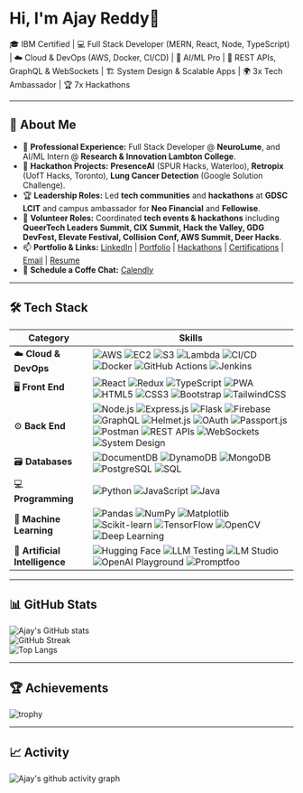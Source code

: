 # Hi, I'm Ajay Reddy👋  

🎓 IBM Certified | 💻 Full Stack Developer (MERN, React, Node, TypeScript) | ☁️ Cloud & DevOps (AWS, Docker, CI/CD) | 🤖 AI/ML Pro | 🔗 REST APIs, GraphQL & WebSockets | 🏗️ System Design & Scalable Apps | 🌍 3x Tech Ambassador | 🏆 7x Hackathons 

---

## 🚀 About Me
- 💼 **Professional Experience:** Full Stack Developer @ **NeuroLume**, and AI/ML Intern @ **Research & Innovation Lambton College**.  
- 🚀 **Hackathon Projects:** **PresenceAI** (SPUR Hacks, Waterloo), **Retropix** (UofT Hacks, Toronto), **Lung Cancer Detection** (Google Solution Challenge).  
- 🏆 **Leadership Roles:** Led **tech communities** and **hackathons** at **GDSC LCIT** and campus ambassador for **Neo Financial** and **Fellowise**.  
- 🤝 **Volunteer Roles:** Coordinated **tech events & hackathons** including **QueerTech Leaders Summit, CIX Summit, Hack the Valley, GDG DevFest, Elevate Festival, Collision Conf, AWS Summit, Deer Hacks**.
- 📫 **Portfolio & Links:** [LinkedIn](https://www.linkedin.com/in/ajayreddytech/) | [Portfolio](https://ajayhackz.netlify.app/) | [Hackathons](https://ajayhacks.netlify.app/) | [Certifications](https://drive.google.com/drive/folders/1UURMV6IbZpyhE84iOi6OcfKV76dvTlB7?usp=sharing) | [Email](mailto:ajayreddy.tech@gmail.com) | [Resume](https://drive.google.com/file/d/1CDDuWoajSrRTSLSnPwEDvmu4plxpaIVq/view?usp=drive_link)
- 📅 **Schedule a Coffe Chat:** [Calendly](https://calendly.com/ajayreddyfsd)


---

## 🛠 Tech Stack  

| **Category** | **Skills** |
|--------------|------------|
| ☁️ **Cloud & DevOps** | ![AWS](https://img.shields.io/badge/-AWS-05122A?logo=amazon-aws) ![EC2](https://img.shields.io/badge/-EC2-05122A?logo=amazon-aws) ![S3](https://img.shields.io/badge/-S3-05122A?logo=amazon-s3) ![Lambda](https://img.shields.io/badge/-Lambda-05122A?logo=aws-lambda) ![CI/CD](https://img.shields.io/badge/-CI%2FCD-05122A?logo=githubactions) ![Docker](https://img.shields.io/badge/-Docker-05122A?logo=docker) ![GitHub Actions](https://img.shields.io/badge/-GitHub%20Actions-05122A?logo=githubactions) ![Jenkins](https://img.shields.io/badge/-Jenkins-05122A?logo=jenkins) |
| 🖥️ **Front End** | ![React](https://img.shields.io/badge/-React-05122A?logo=react) ![Redux](https://img.shields.io/badge/-Redux-05122A?logo=redux) ![TypeScript](https://img.shields.io/badge/-TypeScript-05122A?logo=typescript) ![PWA](https://img.shields.io/badge/-PWA-05122A?logo=pwa) ![HTML5](https://img.shields.io/badge/-HTML5-05122A?logo=html5) ![CSS3](https://img.shields.io/badge/-CSS3-05122A?logo=css3) ![Bootstrap](https://img.shields.io/badge/-Bootstrap-05122A?logo=bootstrap) ![TailwindCSS](https://img.shields.io/badge/-TailwindCSS-05122A?logo=tailwind-css) |
| ⚙️ **Back End** | ![Node.js](https://img.shields.io/badge/-Node.js-05122A?logo=node.js) ![Express.js](https://img.shields.io/badge/-Express.js-05122A?logo=express) ![Flask](https://img.shields.io/badge/-Flask-05122A?logo=flask) ![Firebase](https://img.shields.io/badge/-Firebase-05122A?logo=firebase) ![GraphQL](https://img.shields.io/badge/-GraphQL-05122A?logo=graphql) ![Helmet.js](https://img.shields.io/badge/-Helmet.js-05122A?logo=node.js) ![OAuth](https://img.shields.io/badge/-OAuth-05122A?logo=auth0) ![Passport.js](https://img.shields.io/badge/-Passport.js-05122A?logo=passport) ![Postman](https://img.shields.io/badge/-Postman-05122A?logo=postman) ![REST APIs](https://img.shields.io/badge/-REST%20APIs-05122A?logo=api) ![WebSockets](https://img.shields.io/badge/-WebSockets-05122A?logo=socket.io) ![System Design](https://img.shields.io/badge/-System%20Design-05122A?logo=arch-linux) |
| 🗃️ **Databases** | ![DocumentDB](https://img.shields.io/badge/-DocumentDB-05122A?logo=amazon-dynamodb) ![DynamoDB](https://img.shields.io/badge/-DynamoDB-05122A?logo=amazondynamodb) ![MongoDB](https://img.shields.io/badge/-MongoDB-05122A?logo=mongodb) ![PostgreSQL](https://img.shields.io/badge/-PostgreSQL-05122A?logo=postgresql) ![SQL](https://img.shields.io/badge/-SQL-05122A?logo=sqlite) |
| 💻 **Programming** | ![Python](https://img.shields.io/badge/-Python-05122A?logo=python) ![JavaScript](https://img.shields.io/badge/-JavaScript-05122A?logo=javascript) ![Java](https://img.shields.io/badge/-Java-05122A?logo=java) |
| 🧠 **Machine Learning** | ![Pandas](https://img.shields.io/badge/-Pandas-05122A?logo=pandas) ![NumPy](https://img.shields.io/badge/-NumPy-05122A?logo=numpy) ![Matplotlib](https://img.shields.io/badge/-Matplotlib-05122A?logo=python) ![Scikit-learn](https://img.shields.io/badge/-Scikit--learn-05122A?logo=scikitlearn) ![TensorFlow](https://img.shields.io/badge/-TensorFlow-05122A?logo=tensorflow) ![OpenCV](https://img.shields.io/badge/-OpenCV-05122A?logo=opencv) ![Deep Learning](https://img.shields.io/badge/-Deep%20Learning-05122A?logo=tensorflow) |
| 🤖 **Artificial Intelligence** | ![Hugging Face](https://img.shields.io/badge/-HuggingFace-05122A?logo=huggingface) ![LLM Testing](https://img.shields.io/badge/-LLM%20Testing-05122A?logo=openai) ![LM Studio](https://img.shields.io/badge/-LM%20Studio-05122A?logo=ai) ![OpenAI Playground](https://img.shields.io/badge/-OpenAI%20Playground-05122A?logo=openai) ![Promptfoo](https://img.shields.io/badge/-Promptfoo-05122A?logo=openai) |


---

## 📊 GitHub Stats
![Ajay's GitHub stats](https://github-readme-stats.vercel.app/api?username=ajayreddyfsd&show_icons=true&theme=tokyonight)  
![GitHub Streak](https://streak-stats.demolab.com/?user=ajayreddyfsd&theme=tokyonight)  
![Top Langs](https://github-readme-stats.vercel.app/api/top-langs/?username=ajayreddyfsd&layout=compact&theme=tokyonight)  

---

## 🏆 Achievements
![trophy](https://github-profile-trophy.vercel.app/?username=ajayreddyfsd&theme=tokyonight&margin-w=10&margin-h=10)

---

## 📈 Activity
![Ajay's github activity graph](https://github-readme-activity-graph.vercel.app/graph?username=ajayreddyfsd&theme=tokyo-night&range=year)

